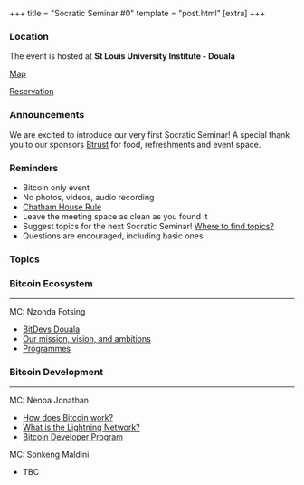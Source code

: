 +++
title = "Socratic Seminar #0"
template = "post.html"
[extra]
+++

### Location

The event is hosted at **St Louis University Institute - Douala**

[Map](https://maps.app.goo.gl/cvSJw6DpbU6m4pfH6?g_st=iwb)  

[Reservation](https://lu.ma/p9b0e4rs)  

### Announcements

We are excited to introduce our very first Socratic Seminar! A special thank you to our sponsors [Btrust](https://www.btrust.tech/) for food, refreshments and event space.

### Reminders

   - Bitcoin only event
   - No photos, videos, audio recording
   - [Chatham House Rule](https://www.chathamhouse.org/about-us/chatham-house-rule)
   - Leave the meeting space as clean as you found it
   - Suggest topics for the next Socratic Seminar! [Where to find topics?](/about/find-topics)
   - Questions are encouraged, including basic ones

### Topics

### Bitcoin Ecosystem

---

MC: Nzonda Fotsing

- [BitDevs Douala](https://x.com/BitcoinSophist)
- [Our mission, vision, and ambitions](https://x.com/BitcoinSophist)
- [Programmes](https://x.com/BitcoinSophist)

### Bitcoin Development

---

MC: Nenba Jonathan

- [How does Bitcoin work?](https://bitcoin.org/en/how-it-works)
- [What is the Lightning Network?](https://strike.me/learn/what-is-the-lightning-network/)
- [Bitcoin Developer Program](https://www.btrust.tech/)


MC: Sonkeng Maldini

- TBC
